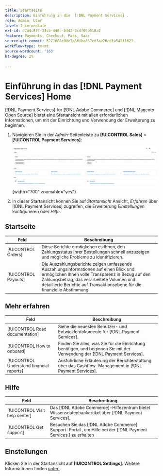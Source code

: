 ```yaml
---
title: Startseite
description: Einführung in die  [!DNL Payment Services] .
role: Admin, User
level: Intermediate
exl-id: d7a4c87f-33cb-446a-b442-3cdf05b518a2
feature: Payments, Checkout, Paas, Saas
source-git-commit: 5271668c99e7a66fbe857cd3ae26edfa54211621
workflow-type: tm+mt
source-wordcount: '163'
ht-degree: 2%

---
```


# Einführung in das [!DNL Payment Services] Home

[!DNL Payment Services] für [!DNL Adobe Commerce] und [!DNL Magento Open Source] bietet eine Startansicht mit allen erforderlichen Informationen, um mit der Einrichtung und Verwendung der Erweiterung zu beginnen.

1. Navigieren Sie in der _Admin_-Seitenleiste zu **[!UICONTROL Sales]** > **[!UICONTROL Payment Services]**:

   ![Startansicht](assets/home-view.png){width="700" zoomable="yes"}

1. In dieser Startansicht können Sie auf _Startansicht_ Ansicht, _Erfahren_ über [!DNL Payment Services] zugreifen, die Erweiterung _Einstellungen_ konfigurieren oder _Hilfe_.

## Startseite

| Feld | Beschreibung |
|---|---|
| [!UICONTROL Orders] | Diese Berichte ermöglichen es Ihnen, den Zahlungsstatus Ihrer Bestellungen schnell anzuzeigen und mögliche Probleme zu identifizieren. |
| [!UICONTROL Payouts] | Die Auszahlungsberichte zeigen umfassende Auszahlungsinformationen auf einen Blick und ermöglichen Ihnen volle Transparenz in Bezug auf den Zahlungsbetrag, das verarbeitete Volumen und detaillierte Berichte auf Transaktionsebene für die finanzielle Abstimmung. |

## Mehr erfahren

| Feld | Beschreibung |
|---|---|
| [!UICONTROL Read documentation] | Siehe die neuesten Benutzer- und Entwicklerdokumente für [!DNL Payment Services]. |
| [!UICONTROL How to onboard] | Finden Sie alles, was Sie für die Einrichtung benötigen, und beginnen Sie mit der Verwendung der [!DNL Payment Services]. |
| [!UICONTROL Understand financial reports] | Ausführliche Erläuterung der Berichterstattung über das Cashflow-Management in [!DNL Payment Services]. |

## Hilfe

| Feld | Beschreibung |
|---|---|
| [!UICONTROL Visit help center] | Das [!DNL Adobe Commerce]-Hilfezentrum bietet Wissensdatenbankartikel über [!DNL Payment Services]. |
| [!UICONTROL Get support] | Besuchen Sie das [!DNL Adobe Commerce] Support-Portal , um Hilfe bei der [!DNL Payment Services.] zu erhalten |

## Einstellungen

Klicken Sie in der Startansicht auf **[!UICONTROL Settings]**. Weitere Informationen finden [ unter ](settings.md).
